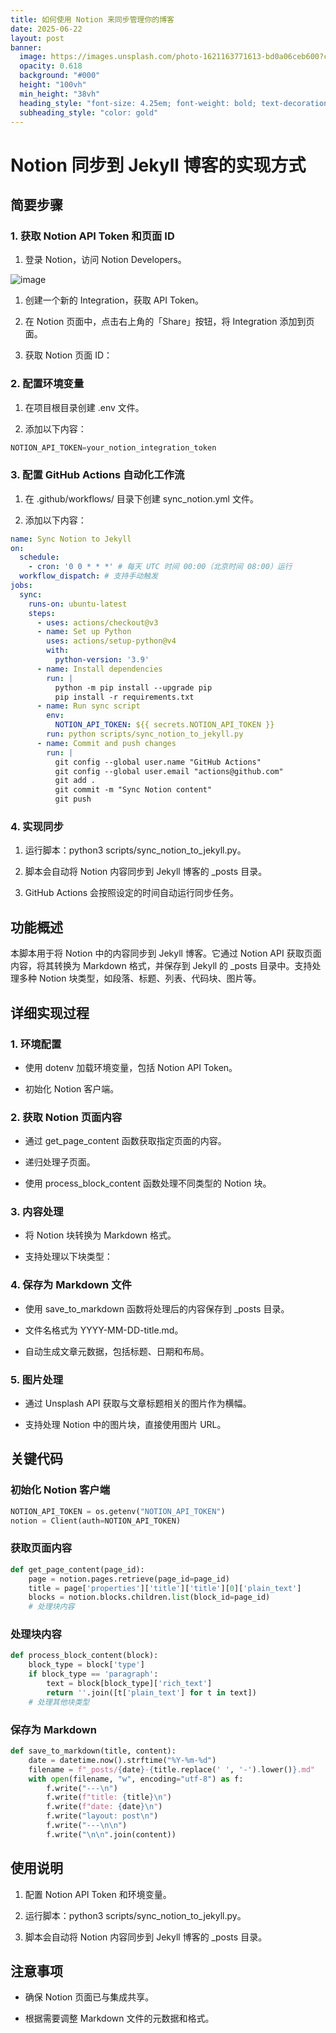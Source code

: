 ```yaml
---
title: 如何使用 Notion 来同步管理你的博客
date: 2025-06-22
layout: post
banner:
  image: https://images.unsplash.com/photo-1621163771613-bd0a06ceb600?crop=entropy&cs=tinysrgb&fit=max&fm=jpg&ixid=M3w2OTIwMzJ8MHwxfHJhbmRvbXx8fHx8fHx8fDE3NTA2MTY4OTV8&ixlib=rb-4.1.0&q=80&w=1080
  opacity: 0.618
  background: "#000"
  height: "100vh"
  min_height: "38vh"
  heading_style: "font-size: 4.25em; font-weight: bold; text-decoration: underline"
  subheading_style: "color: gold"
---
```


# Notion 同步到 Jekyll 博客的实现方式

## 简要步骤

### 1. 获取 Notion API Token 和页面 ID

1. 登录 Notion，访问 Notion Developers。

![image](https://prod-files-secure.s3.us-west-2.amazonaws.com/a7a0cc5a-89b9-4cda-8686-1fba0ca52f40/d19c1afe-dea5-4312-9333-786b0ba83054/image.png?X-Amz-Algorithm=AWS4-HMAC-SHA256&X-Amz-Content-Sha256=UNSIGNED-PAYLOAD&X-Amz-Credential=ASIAZI2LB466YLRK2BLE%2F20250622%2Fus-west-2%2Fs3%2Faws4_request&X-Amz-Date=20250622T182814Z&X-Amz-Expires=3600&X-Amz-Security-Token=IQoJb3JpZ2luX2VjEAsaCXVzLXdlc3QtMiJHMEUCIAH7I9xebkvyFIMsGdB4a7OAcSmz26%2FyygDtgoAU6BQ2AiEAhOQTfz8VJHbN2L2cu839A3Z60tECoElPPFLy4EzamEgqiAQI9P%2F%2F%2F%2F%2F%2F%2F%2F%2F%2FARAAGgw2Mzc0MjMxODM4MDUiDITMkcuEydY4ifncjSrcA%2BCF1XPhI1mmV0XRM9mxYr%2FdRCkS%2FXIoc0DQ4QJipHM6eVdwJfisejUTBqueVfPFu4ASEDilUqAi9xrNa5Njo5LcrW6P%2Bu1HIAYrbWqQUCHmuRRICPIT2N4K%2BoMAun5CrJg%2F%2BgW5s2Rvz5rj4sceT%2Fs46%2Fxv94170GmEBHHpNnEgWJ0%2FnbSpMvUAa5LkMQk30YxO2IQfn33%2B9hrIoLd0GPciMIVhotiXmDHQm53p0ZHemiSHhplake4ebA1Y8Z2fTUIrBTO0C7VX6VoY2%2BztMmj3swG8tEu994vmU0mlYhs5Wya3ANwF2jL%2Bg3LoyUi6Aqnju40knMyZtCO2hz9XbZ1GpQKIOGpkdLVsMhhlPiZdq%2FMTY4rzeTdWAZnAwvTWkLVqAihlFN03puQk1s7H2r%2B7YdUnjZ4amXGKVNlB26vM9ZdcjM7sylid0ttL8FoTo%2BNeB%2FAp%2B%2FYkbEHsQ91n2%2B6XGoyqraCpeYF6sZlvmjI%2BD2jCvgt1SYtp6xv3pQfuDntkOr349KDZW2%2FdF2lID3lcHi9EXKMeZUtaP4eDjL9QUiUf8miNme0RbnFOBrDouKzTlupi7ilx42guUytL1COzY5mj02RJMT7e64KmLrH1lmn%2FpYNGpej6zFk4MIWU4cIGOqUBjalxI7IHli6mQS8QSEQjU%2F6CVFdJpqAmSkMqC4L8jGDWanQMfdJhMst%2BbSdir22jthrVmChwGBzPDatSUt%2BcKNvH%2F9SIK7hrdw%2FXluCZbegzSo9VjQ8Fdh4iAnWh7HiSAgp5ilmAN8JzrAql9v1A7Ny7fsjrhUZZ1nSshhgTxXGrNA0VWlju3RwZJwKR9plDQ8RBSr3i089QMqPLAy1Dlmg7c5kx&X-Amz-Signature=8873377a3cda8af729c42bc066fec1e1a7ceabcfba24940524e809e12404c881&X-Amz-SignedHeaders=host&x-amz-checksum-mode=ENABLED&x-id=GetObject)

1. 创建一个新的 Integration，获取 API Token。

1. 在 Notion 页面中，点击右上角的「Share」按钮，将 Integration 添加到页面。

1. 获取 Notion 页面 ID：


### 2. 配置环境变量

1. 在项目根目录创建 .env 文件。

1. 添加以下内容：

```javascript
NOTION_API_TOKEN=your_notion_integration_token
```

### 3. 配置 GitHub Actions 自动化工作流

1. 在 .github/workflows/ 目录下创建 sync_notion.yml 文件。

1. 添加以下内容：

```yaml
name: Sync Notion to Jekyll
on:
  schedule:
    - cron: '0 0 * * *' # 每天 UTC 时间 00:00（北京时间 08:00）运行
  workflow_dispatch: # 支持手动触发
jobs:
  sync:
    runs-on: ubuntu-latest
    steps:
      - uses: actions/checkout@v3
      - name: Set up Python
        uses: actions/setup-python@v4
        with:
          python-version: '3.9'
      - name: Install dependencies
        run: |
          python -m pip install --upgrade pip
          pip install -r requirements.txt
      - name: Run sync script
        env:
          NOTION_API_TOKEN: ${{ secrets.NOTION_API_TOKEN }}
        run: python scripts/sync_notion_to_jekyll.py
      - name: Commit and push changes
        run: |
          git config --global user.name "GitHub Actions"
          git config --global user.email "actions@github.com"
          git add .
          git commit -m "Sync Notion content"
          git push
```

### 4. 实现同步

1. 运行脚本：python3 scripts/sync_notion_to_jekyll.py。

1. 脚本会自动将 Notion 内容同步到 Jekyll 博客的 _posts 目录。

1. GitHub Actions 会按照设定的时间自动运行同步任务。

## 功能概述

本脚本用于将 Notion 中的内容同步到 Jekyll 博客。它通过 Notion API 获取页面内容，将其转换为 Markdown 格式，并保存到 Jekyll 的 _posts 目录中。支持处理多种 Notion 块类型，如段落、标题、列表、代码块、图片等。

## 详细实现过程

### 1. 环境配置

- 使用 dotenv 加载环境变量，包括 Notion API Token。

- 初始化 Notion 客户端。

### 2. 获取 Notion 页面内容

- 通过 get_page_content 函数获取指定页面的内容。

- 递归处理子页面。

- 使用 process_block_content 函数处理不同类型的 Notion 块。

### 3. 内容处理

- 将 Notion 块转换为 Markdown 格式。

- 支持处理以下块类型：


### 4. 保存为 Markdown 文件

- 使用 save_to_markdown 函数将处理后的内容保存到 _posts 目录。

- 文件名格式为 YYYY-MM-DD-title.md。

- 自动生成文章元数据，包括标题、日期和布局。

### 5. 图片处理

- 通过 Unsplash API 获取与文章标题相关的图片作为横幅。

- 支持处理 Notion 中的图片块，直接使用图片 URL。

## 关键代码

### 初始化 Notion 客户端

```python
NOTION_API_TOKEN = os.getenv("NOTION_API_TOKEN")
notion = Client(auth=NOTION_API_TOKEN)
```

### 获取页面内容

```python
def get_page_content(page_id):
    page = notion.pages.retrieve(page_id=page_id)
    title = page['properties']['title']['title'][0]['plain_text']
    blocks = notion.blocks.children.list(block_id=page_id)
    # 处理块内容
```

### 处理块内容

```python
def process_block_content(block):
    block_type = block['type']
    if block_type == 'paragraph':
        text = block[block_type]['rich_text']
        return ''.join([t['plain_text'] for t in text])
    # 处理其他块类型
```

### 保存为 Markdown

```python
def save_to_markdown(title, content):
    date = datetime.now().strftime("%Y-%m-%d")
    filename = f"_posts/{date}-{title.replace(' ', '-').lower()}.md"
    with open(filename, "w", encoding="utf-8") as f:
        f.write("---\n")
        f.write(f"title: {title}\n")
        f.write(f"date: {date}\n")
        f.write("layout: post\n")
        f.write("---\n\n")
        f.write("\n\n".join(content))
```

## 使用说明

1. 配置 Notion API Token 和环境变量。

1. 运行脚本：python3 scripts/sync_notion_to_jekyll.py。

1. 脚本会自动将 Notion 内容同步到 Jekyll 博客的 _posts 目录。

## 注意事项

- 确保 Notion 页面已与集成共享。

- 根据需要调整 Markdown 文件的元数据和格式。